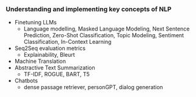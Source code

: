### Understanding and implementing key concepts of NLP 
- Finetuning LLMs
  - Language modelling, Masked Language Modeling, Next Sentence Prediction, Zero-Shot Classification, Topic Modeling, Sentiment Classification, In-Context Learning
- Seq2Seq evaluation metrics
  - Explainability, Bleurt
- Machine Translation
- Abstractive Text Summarization
  - TF-IDF, ROGUE, BART, T5
- Chatbots
  - dense passage retriever, personGPT, dialog generation
